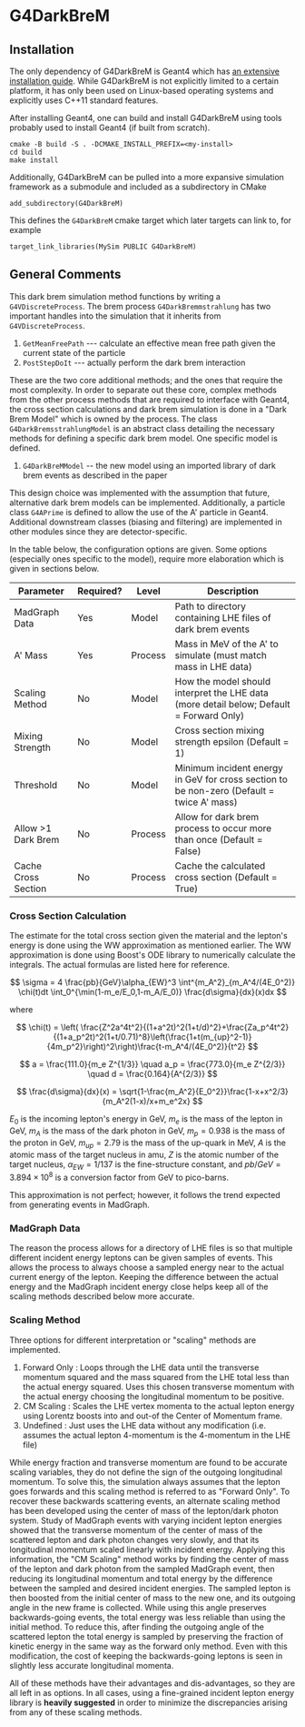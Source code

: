 # G4DarkBreM

## Installation
The only dependency of G4DarkBreM is Geant4 which has [an extensive installation guide](http://cern.ch/geant4-userdoc/UsersGuides/InstallationGuide/html/). While G4DarkBreM is not explicitly limited to a certain platform, it has only been used on Linux-based operating systems and explicitly uses C++11 standard features.

After installing Geant4, one can build and install G4DarkBreM using tools probably used to install Geant4 (if built from scratch).
```
cmake -B build -S . -DCMAKE_INSTALL_PREFIX=<my-install>
cd build
make install
```

Additionally, G4DarkBreM can be pulled into a more expansive simulation framework as a submodule and included as a subdirectory in CMake 
```
add_subdirectory(G4DarkBreM)
```
This defines the `G4DarkBreM` cmake target which later targets can link to, for example
```
target_link_libraries(MySim PUBLIC G4DarkBreM)
```

## General Comments
This dark brem simulation method functions by writing a `G4VDiscreteProcess`.
The brem process `G4DarkBremmstrahlung` has two important handles into the simulation
that it inherits from `G4VDiscreteProcess`.

1. `GetMeanFreePath` --- calculate an effective mean free path given the current state of the particle
2. `PostStepDoIt` --- actually perform the dark brem interaction

These are the two core additional methods; and the ones that require the most complexity. 
In order to separate out these core, complex methods from the other process methods that are required to interface with Geant4, 
the cross section calculations and dark brem simulation is done in a "Dark Brem Model" which is owned by the process. 
The class `G4DarkBremsstrahlungModel` is an abstract class detailing the necessary methods for defining a specific dark brem model. 
One specific model is defined.

1. `G4DarkBreMModel` -- the new model using an imported library of dark brem events as described in the paper

This design choice was implemented with the assumption that future, alternative dark brem models can be implemented.
Additionally, a particle class `G4APrime` is defined to allow the use of the A' particle in Geant4.
Additional downstream classes (biasing and filtering) are implemented in other modules since they are detector-specific.

In the table below, the configuration options are given. Some options (especially ones specific to the model),
require more elaboration which is given in sections below.

Parameter           | Required? | Level   | Description
--------------------|-----------|---------|------------
MadGraph Data       | Yes       | Model   | Path to directory containing LHE files of dark brem events
A' Mass             | Yes       | Process | Mass in MeV of the A' to simulate (must match mass in LHE data)
Scaling Method      | No        | Model   | How the model should interpret the LHE data (more detail below; Default = Forward Only)
Mixing Strength     | No        | Model   | Cross section mixing strength epsilon (Default = 1)
Threshold           | No        | Model   | Minimum incident energy in GeV for cross section to be non-zero (Default = twice A' mass)
Allow >1 Dark Brem  | No        | Process | Allow for dark brem process to occur more than once (Default = False)
Cache Cross Section | No        | Process | Cache the calculated cross section (Default = True)

### Cross Section Calculation
The estimate for the total cross section given the material and the lepton's energy is done using the WW approximation as mentioned earlier. 
The WW approximation is done using Boost's ODE library to numerically calculate the integrals. The actual formulas are listed here for reference.

$$
\sigma = 4 \frac{pb}{GeV}\alpha_{EW}^3 \int^{m_A^2}_{m_A^4/(4E_0^2)} \chi(t)dt \int_0^{\min(1-m_e/E_0,1-m_A/E_0)} \frac{d\sigma}{dx}(x)dx
$$

where

$$
\chi(t) = \left( \frac{Z^2a^4t^2}{(1+a^2t)^2(1+t/d)^2}+\frac{Za_p^4t^2}{(1+a_p^2t)^2(1+t/0.71)^8}\left(\frac{1+t(m_{up}^2-1)}{4m_p^2}\right)^2\right)\frac{t-m_A^4/(4E_0^2)}{t^2}
$$

$$
a = \frac{111.0}{m_e Z^{1/3}}
\quad
a_p = \frac{773.0}{m_e Z^{2/3}}
\quad
d = \frac{0.164}{A^{2/3}}
$$

$$
\frac{d\sigma}{dx}(x) = \sqrt{1-\frac{m_A^2}{E_0^2}}\frac{1-x+x^2/3}{m_A^2(1-x)/x+m_e^2x}
$$

$E_0$ is the incoming lepton's energy in GeV, 
$m_e$ is the mass of the lepton in GeV, 
$m_A$ is the mass of the dark photon in GeV, 
$m_p = 0.938$ is the mass of the proton in GeV, 
$m_{up} = 2.79$ is the mass of the up-quark in MeV, 
$A$ is the atomic mass of the target nucleus in amu, 
$Z$ is the atomic number of the target nucleus, 
$\alpha_{EW} = 1/137$ is the fine-structure constant, 
and $pb/GeV = 3.894\times10^8$ is a conversion factor from GeV to pico-barns.

This approximation is not perfect; however, it follows the trend expected from generating events in MadGraph. 

### MadGraph Data
The reason the process allows for a directory of LHE files is so that multiple different incident energy leptons can be given samples of events. 
This allows the process to always choose a sampled energy near to the actual current energy of the lepton. 
Keeping the difference between the actual energy and the MadGraph incident energy close helps keep all of the scaling methods described below more accurate.

### Scaling Method
Three options for different interpretation or "scaling" methods are implemented.

1. Forward Only : Loops through the LHE data until the transverse momentum squared and the mass squared from the LHE total less than the actual energy squared. Uses this chosen transverse momentum with the actual energy choosing the longitudinal momentum to be positive.
2. CM Scaling : Scales the LHE vertex momenta to the actual lepton energy using Lorentz boosts into and out-of the Center of Momentum frame.
3. Undefined : Just uses the LHE data without any modification (i.e. assumes the actual lepton 4-momentum is the 4-momentum in the LHE file)

While energy fraction and transverse momentum are found to be accurate scaling variables, 
they do not define the sign of the outgoing longitudinal momentum. 
To solve this, the simulation always assumes that the lepton goes forwards and this scaling method is referred to as "Forward Only". 
To recover these backwards scattering events, an alternate scaling method has been developed using the center of mass of the lepton/dark photon system. 
Study of MadGraph events with varying incident lepton energies showed that the transverse momentum of the center of mass of the scattered lepton and 
dark photon changes very slowly, and that its longitudinal momentum scaled linearly with incident energy. 
Applying this information, the "CM Scaling" method works by finding the center of mass of the lepton and dark photon from the sampled MadGraph event, 
then reducing its longitudinal momentum and total energy by the difference between the sampled and desired incident energies. 
The sampled lepton is then boosted from the initial center of mass to the new one, and its outgoing angle in the new frame is collected. 
While using this angle preserves backwards-going events, the total energy was less reliable than using the initial method. 
To reduce this, after finding the outgoing angle of the scattered lepton the total energy is sampled by preserving the fraction of kinetic energy 
in the same way as the forward only method. Even with this modification, 
the cost of keeping the backwards-going leptons is seen in slightly less accurate longitudinal momenta.

All of these methods have their advantages and dis-advantages, so they are all left in as options. 
In all cases, using a fine-grained incident lepton energy library is **heavily suggested** in order to minimize the discrepancies arising from any of these scaling methods.
